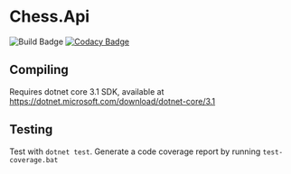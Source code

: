 # Chess.Api
![Build Badge](https://github.com/matt-winfield-chess/Chess.Api/workflows/Build/badge.svg)
[![Codacy 
Badge](https://app.codacy.com/project/badge/Grade/e23ad9e1e48c44b2bcfb2c3663db5084)](https://www.codacy.com/gh/matt-winfield-chess/Chess.Api/dashboard?utm_source=github.com&amp;utm_medium=referral&amp;utm_content=matt-winfield-chess/Chess.Api&amp;utm_campaign=Badge_Grade)

## Compiling
Requires dotnet core 3.1 SDK, available at https://dotnet.microsoft.com/download/dotnet-core/3.1

## Testing
Test with `dotnet test`. Generate a code coverage report by running `test-coverage.bat`
